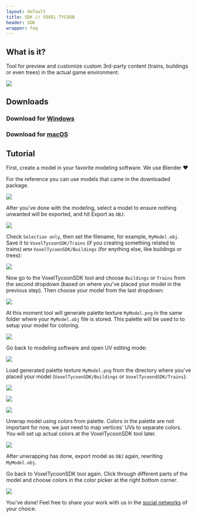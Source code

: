 ```yaml
---
layout: default
title: SDK // VOXEL TYCOON
header: SDK
wrapper: faq
---
```


## What is it?

Tool for preview and customize custom 3rd-party content (trains, buildings or even trees) in the actual game environment.

![](/assets/sdk/preview.gif)

## Downloads

### Download for [Windows](https://github.com/andrewpey/vtland/releases/download/test/VoxelTycoonSDK.zip)
### Download for [macOS](https://github.com/andrewpey/vtland/releases/download/test/VoxelTycoonSDK_Mac.zip)

## Tutorial

First, create a model in your favorite modeling software. We use Blender ❤

For the reference you can use models that came in the downloaded package.

![](/assets/sdk/1.png)

 After you've done with the modeling, select a model to ensure nothing unwanted will be exported, and hit Export as `OBJ`:

![](/assets/sdk/2.png)

Check `Selection only`, then set the filename, for example, `MyModel.obj`. Save it to `VoxelTycoonSDK/Trains` (if you creating something related to trains) или `VoxelTycoonSDK/Buildings` (for enything else, like buildings or trees):

![](/assets/sdk/3.png)

Now go to the VoxelTycoonSDK tool and choose `Buildings` or `Trains` from the second dropdown (based on where you've placed your model in the previous step). Then choose your model from the last dropdown:

![](/assets/sdk/4.png)

At this moment tool will generate palette texture `MyModel.png` in the same folder where your `MyModel.obj` file is stored. This palette will be used to to setup your model for coloring.

![](/assets/sdk/4-1.png)

Go back to modeling software and open UV editing mode:

![](/assets/sdk/5.png)

Load generated palette texture `MyModel.png` from the directory where you've placed your model (`VoxelTycoonSDK/Buildings` or `VoxelTycoondSDK/Trains`):

![](/assets/sdk/6.png)

![](/assets/sdk/7.png)

![](/assets/sdk/8.png)

Unwrap model using colors from palette. Colors in the palette are not important for now, we just need to map vertices' UVs to separate colors. You will set up actual colors at the VoxelTycoonSDK tool later.

![](/assets/sdk/9.png)

After unwrapping has done, export model as `OBJ` again, rewriting `MyModel.obj`.

Go back to VoxelTycoonSDK tool again. Click through different parts of the model and choose colors in the color picker at the right bottom corner.

![](/assets/sdk/10.png)

You've done! Feel free to share your work with us in the [social networks](/contacts) of your choice.